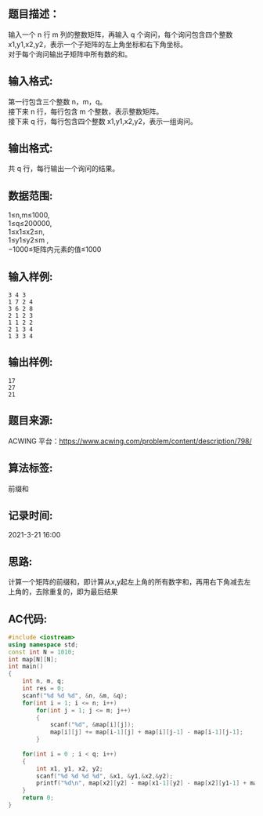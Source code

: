 ## 题目描述：
输入一个 n 行 m 列的整数矩阵，再输入 q 个询问，每个询问包含四个整数 x1,y1,x2,y2，表示一个子矩阵的左上角坐标和右下角坐标。  
对于每个询问输出子矩阵中所有数的和。  

## 输入格式:
第一行包含三个整数 n，m，q。  
接下来 n 行，每行包含 m 个整数，表示整数矩阵。  
接下来 q 行，每行包含四个整数 x1,y1,x2,y2，表示一组询问。  

## 输出格式:
共 q 行，每行输出一个询问的结果。  

## 数据范围:
1≤n,m≤1000,  
1≤q≤200000,  
1≤x1≤x2≤n,  
1≤y1≤y2≤m ,  
−1000≤矩阵内元素的值≤1000  

## 输入样例:
```
3 4 3  
1 7 2 4  
3 6 2 8  
2 1 2 3  
1 1 2 2  
2 1 3 4  
1 3 3 4  
```

## 输出样例:
```
17
27
21
```

## 题目来源:
ACWING 平台：https://www.acwing.com/problem/content/description/798/

## 算法标签:
前缀和

## 记录时间:
2021-3-21 16:00

## 思路:
计算一个矩阵的前缀和，即计算从x,y起左上角的所有数字和，再用右下角减去左上角的，去除重复的，即为最后结果

## AC代码:
```cpp
#include <iostream>
using namespace std;
const int N = 1010;
int map[N][N];
int main()
{
    int n, m, q;
    int res = 0;
    scanf("%d %d %d", &n, &m, &q);
    for(int i = 1; i <= n; i++)
        for(int j = 1; j <= m; j++)
        {
            scanf("%d", &map[i][j]);
            map[i][j] += map[i-1][j] + map[i][j-1] - map[i-1][j-1];
        }
            
    for(int i = 0 ; i < q; i++)
    {
        int x1, y1, x2, y2;
        scanf("%d %d %d %d", &x1, &y1,&x2,&y2);
        printf("%d\n", map[x2][y2] - map[x1-1][y2] - map[x2][y1-1] + map[x1-1][y1-1] );
    }
    return 0;
}
```